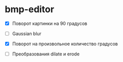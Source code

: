 # bmp-editor
- [X] Поворот картинки на 90 градусов
- [ ] Gaussian blur
- [X] Поворот на произвольное количество градусов
- [ ] Преобразования dilate и erode

